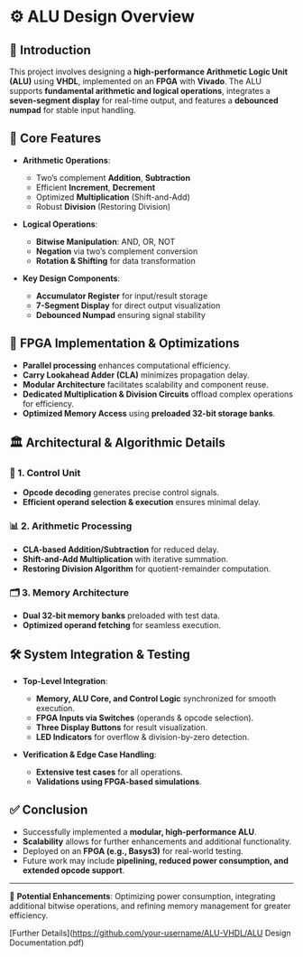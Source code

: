# ⚙️ ALU Design Overview

## 📝 Introduction
This project involves designing a **high-performance Arithmetic Logic Unit (ALU)** using **VHDL**, implemented on an **FPGA** with **Vivado**. The ALU supports **fundamental arithmetic and logical operations**, integrates a **seven-segment display** for real-time output, and features a **debounced numpad** for stable input handling.

## 🔧 Core Features
- **Arithmetic Operations**:
  - Two’s complement  **Addition**,  **Subtraction**
  - Efficient  **Increment**,  **Decrement**
  - Optimized  **Multiplication** (Shift-and-Add)
  - Robust  **Division** (Restoring Division)

- **Logical Operations**:
  - **Bitwise Manipulation**: AND, OR,  NOT
  - **Negation** via two’s complement conversion
  - **Rotation & Shifting** for data transformation

- **Key Design Components**:
  -  **Accumulator Register** for input/result storage
  -  **7-Segment Display** for direct output visualization
  -  **Debounced Numpad** ensuring signal stability

## 🚀 FPGA Implementation & Optimizations
- **Parallel processing** enhances computational efficiency.
- **Carry Lookahead Adder (CLA)** minimizes propagation delay.
- **Modular Architecture** facilitates scalability and component reuse.
- **Dedicated Multiplication & Division Circuits** offload complex operations for efficiency.
- **Optimized Memory Access** using **preloaded 32-bit storage banks**.

## 🏛 Architectural & Algorithmic Details
### 🎯 1. Control Unit
   - **Opcode decoding** generates precise control signals.
   - **Efficient operand selection & execution** ensures minimal delay.

### 📊 2. Arithmetic Processing
   - **CLA-based Addition/Subtraction** for reduced delay.
   - **Shift-and-Add Multiplication** with iterative summation.
   - **Restoring Division Algorithm** for quotient-remainder computation.

### 🗂 3. Memory Architecture
   - **Dual 32-bit memory banks** preloaded with test data.
   - **Optimized operand fetching** for seamless execution.

## 🛠️ System Integration & Testing
- **Top-Level Integration**:
  - **Memory, ALU Core, and Control Logic** synchronized for smooth execution.
  - **FPGA Inputs via Switches** (operands & opcode selection).
  - **Three Display Buttons** for result visualization.
  - **LED Indicators** for overflow & division-by-zero detection.

- **Verification & Edge Case Handling**:
  - **Extensive test cases** for all operations.
  - **Validations using FPGA-based simulations**.

## ✅ Conclusion
- Successfully implemented a **modular, high-performance ALU**.
- **Scalability** allows for further enhancements and additional functionality.
- Deployed on an **FPGA (e.g., Basys3)** for real-world testing.
- Future work may include **pipelining, reduced power consumption, and extended opcode support**.

---
📌 **Potential Enhancements**: Optimizing power consumption, integrating additional bitwise operations, and refining memory management for greater efficiency.

[Further Details](https://github.com/your-username/ALU-VHDL/ALU Design Documentation.pdf)
